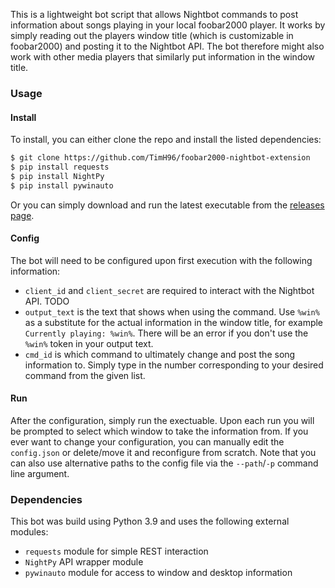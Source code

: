 This is a lightweight bot script that allows Nightbot commands to post information about songs playing in your local foobar2000 player. It works by simply reading out the players window title (which is customizable in foobar2000) and posting it to the Nightbot API. The bot therefore might also work with other media players that similarly put information in the window title.

### Usage

#### Install

To install, you can either clone the repo and install the listed dependencies:

```bash
$ git clone https://github.com/TimH96/foobar2000-nightbot-extension
$ pip install requests
$ pip install NightPy
$ pip install pywinauto
```

Or you can simply download and run the latest executable from the [releases page](https://github.com/TimH96/foobar2000-nightbot-extension/releases).

#### Config

The bot will need to be configured upon first execution with the following information:

+ ``client_id`` and ``client_secret`` are required to interact with the Nightbot API. TODO
+ ``output_text`` is the text that shows when using the command. Use ``%win%`` as a substitute for the actual information in the window title, for example ``Currently playing: %win%``. There will be an error if you don't use the ``%win%`` token in your output text.
+ ``cmd_id`` is which command to ultimately change and post the song information to. Simply type in the number corresponding to your desired command from the given list.

#### Run

After the configuration, simply run the exectuable. Upon each run you will be prompted to select which window to take the information from. If you ever want to change your configuration, you can manually edit the ``config.json`` or delete/move it and reconfigure from scratch. Note that you can also use alternative paths to the config file via the ``--path``/``-p`` command line argument.

### Dependencies

This bot was build using Python 3.9 and uses the following external modules:

+ ``requests`` module for simple REST interaction
+ ``NightPy`` API wrapper module
+ ``pywinauto`` module for access to window and desktop information